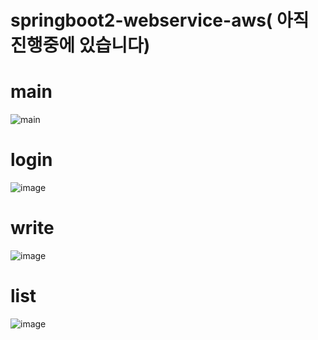 # springboot2-webservice-aws( 아직 진행중에 있습니다)

# main
![main](https://user-images.githubusercontent.com/92284280/145187040-fff85a2d-52e9-4ce3-a9c5-461746b9449b.png)

# login
![image](https://user-images.githubusercontent.com/92284280/145186472-994ad5ad-3218-478f-9adb-1ef48d715424.png)

# write
![image](https://user-images.githubusercontent.com/92284280/145186676-1e24abf7-3e2e-4ca1-b74c-56653f29f2ed.png)

# list
![image](https://user-images.githubusercontent.com/92284280/145186851-37fb0b05-5170-45eb-b36b-fda9a8315b30.png)

